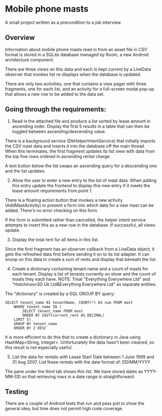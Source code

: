 # Mobile phone masts
A small project written as a precondition to a job interview.

## Overview

Information about mobile phone masts read in from an asset file in CSV format is stored in a SQLite
database managed by Room, a new Android architecture component.

There are three views on this data and each is kept current by a LiveData observer that invokes list
re-displays when the database is updated.

There are only two activities, one that contains a view pager with three fragments, one for each list,
and an activity for a full-screen modal pop-up that allows a new row to be added to the data set.

## Going through the requirements:

1. Read in the attached file and produce a list sorted by lease amount in ascending order.
Display the first 5 results in a table that can then be toggled between ascending/descending value.

There is a background service (DbHelperIntentService) that initially imports the CSV mast data and inserts
it into the database off the main thread.  When this terminates, the first fragment updates its list view with
data from the top five rows ordered in ascending rental charge.

A text button below the list swaps an ascending query for a descending one and the list updates.

2. Allow the user to enter a new entry to the list of mast data. When adding this entry update the
frontend to display this new entry if it meets the lease amount requirements from point 1.

There is a floating action button that invokes a new activity (AddMastActivity) to present a form into
which data for a new mast can be added.  There's no error checking on this form.

If the form is submitted rather than cancelled, the helper intent service attempts to insert this as a
new row in the database.  If successful, all views update.

3. Display the total rent for all items in this list.

Since the first fragment has an observer callback from a LiveData object, it gets the refreshed data first
before sending it on to its list adapter.  It can snoop on this data to create a sum of rents and display that
beneath the list.

4. Create a dictionary containing tenant name and a count of masts for each tenant. Display a list of
tenants currently on show and the count of masts they each have.  NOTE: Treat "Everything Everywhere Ltd"
and "Hutchinson3G Uk Ltd&Everything Everywhere Ltd" as separate entities.

The "dictionary" is created by a SQL GROUP BY query:

    SELECT tenant_name AS tenantName, COUNT(*) AS num FROM mast
        WHERE tenant_name IN (
            SELECT tenant_name FROM mast
            ORDER BY CAST(current_rent AS DECIMAL)
        LIMIT 5)
        GROUP BY tenant_name
        ORDER BY 2 DESC

It is more efficient to do this that to create a dictionary in Java using HashMap<String, Integer>.
Unfortunately the data hasn't been cleaned, so this result is not especially useful.

5. List the data for rentals with Lease Start Date between 1 June 1999 and 31 Aug 2007.
List these rentals with the date format of: DD/MM/YYYY.

The pane under the third tab shows this list.  We have stored dates as YYYY-MM-DD so that retrieving rows
in a date range is straightforward.

## Testing

There are a couple of Android tests that run and pass just to show the general idea, but time does not
permit high code coverage.

